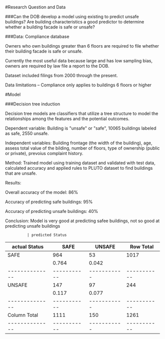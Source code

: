 #Research Question and Data

###Can the DOB develop a model using existing to predict unsafe buildings? Are building characteristics a good predictor to determine whether a building facade is safe or unsafe?

###Data: Compliance database

Owners who own buildings greater than 6 floors are required to file whether their building facade is safe or unsafe.

Currently the most useful data because large and has low sampling bias,  owners are required by law file a report to the DOB.

Dataset included filings from 2000 through the present.

Data limitations – Compliance only applies to buildings 6 floors or higher

#Model

###Decision tree induction

Decision tree models are  classifiers that utilize a tree structure to model the relationships among the features and the potential outcomes.

Dependent variable: Building is "unsafe" or "safe", 10065 buildings labeled as safe, 2550 unsafe.

Independent variables: Building frontage (the width of the building), age, assess total value of the bilding, number of floors, type of ownership (public or private), prevoius complaint history.

Method: Trained model using training dataset and validated with test data, calculated accuracy and applied rules to PLUTO dataset to find buildings that are unsafe.

Results: 

Overall accuracy of the model: 86%

Accuracy of predicting safe buildings: 95%

Accuracy of predicting unsafe buildings: 40%

Conclusion: Model is very good at predicting safee buildings, not so good at predicting unsafe buildings



              | predicted Status 
actual Status |      SAFE |    UNSAFE | Row Total | 
--------------|-----------|-----------|-----------|
         SAFE |       964 |        53 |      1017 | 
              |     0.764 |     0.042 |           | 
--------------|-----------|-----------|-----------|
       UNSAFE |       147 |        97 |       244 | 
              |     0.117 |     0.077 |           | 
--------------|-----------|-----------|-----------|
 Column Total |      1111 |       150 |      1261 | 
--------------|-----------|-----------|-----------|



